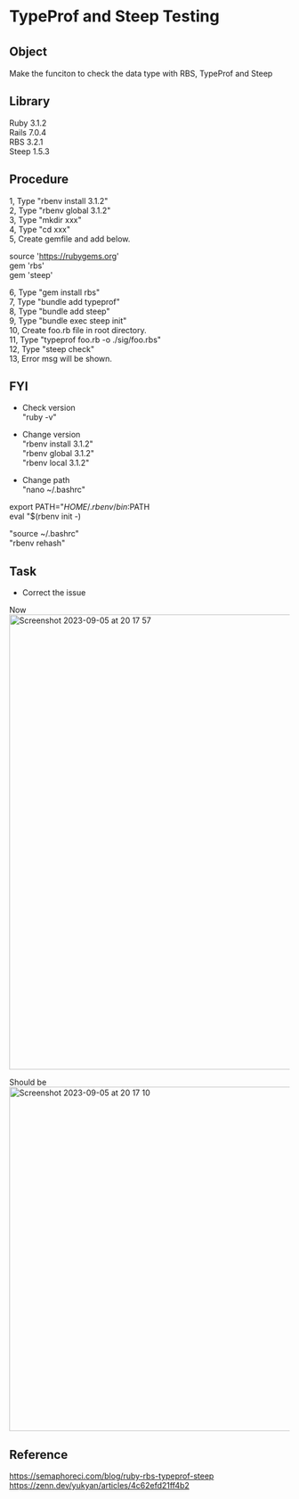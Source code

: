 # TypeProf and Steep Testing

## Object 　　

Make the funciton to check the data type with RBS, TypeProf and Steep

## Library

Ruby 3.1.2  
Rails 7.0.4  
RBS 3.2.1  
Steep 1.5.3

## Procedure

1, Type "rbenv install 3.1.2"  
2, Type "rbenv global 3.1.2"  
3, Type "mkdir xxx"  
4, Type "cd xxx"  
5, Create gemfile and add below.

source 'https://rubygems.org'  
 gem 'rbs'  
 gem 'steep'

6, Type "gem install rbs"  
7, Type "bundle add typeprof"  
8, Type "bundle add steep"  
9, Type "bundle exec steep init"  
10, Create foo.rb file in root directory.  
11, Type "typeprof foo.rb -o ./sig/foo.rbs"  
12, Type "steep check"  
13, Error msg will be shown.

## FYI

- Check version  
  "ruby -v"

- Change version  
  "rbenv install 3.1.2"  
  "rbenv global 3.1.2"  
  "rbenv local 3.1.2"

- Change path  
  "nano ~/.bashrc"

export PATH="$HOME/.rbenv/bin:$PATH  
eval "$(rbenv init -)

"source ~/.bashrc"  
"rbenv rehash"

## Task

- Correct the issue

Now  
<img width="817" alt="Screenshot 2023-09-05 at 20 17 57" src="https://github.com/hiromaki58/white-box/assets/44350717/3d28a546-0c38-4274-bc0f-d5b82cce9679">

Should be  
<img width="618" alt="Screenshot 2023-09-05 at 20 17 10" src="https://github.com/hiromaki58/white-box/assets/44350717/a5571351-420f-4ee9-922a-dee12c447b4a">

## Reference

https://semaphoreci.com/blog/ruby-rbs-typeprof-steep  
https://zenn.dev/yukyan/articles/4c62efd21ff4b2
